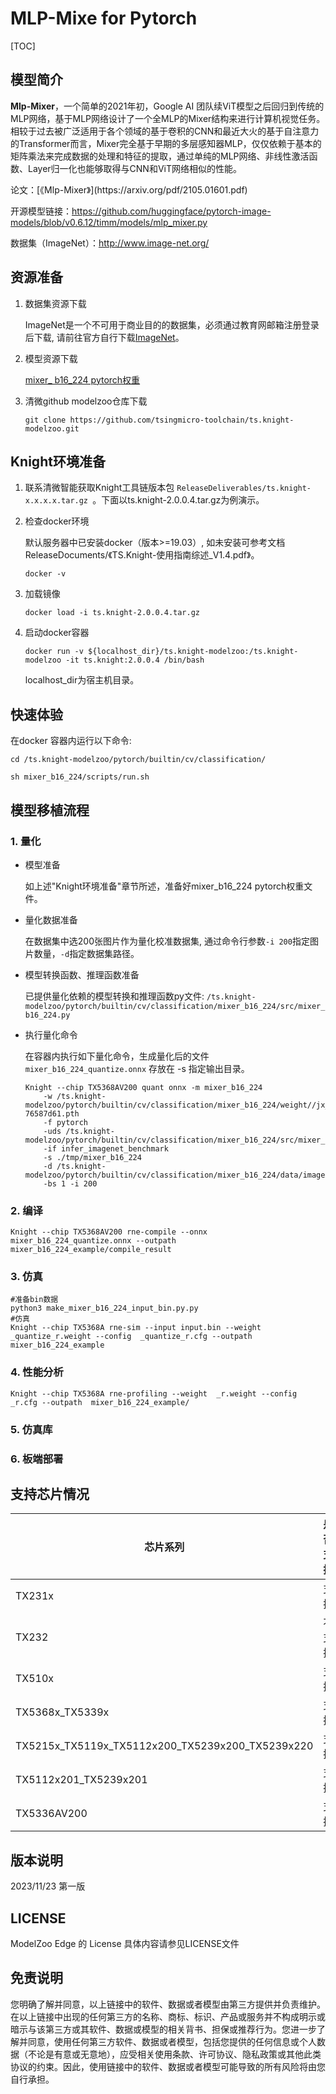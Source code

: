 # MLP-Mixe for Pytorch

<!--命名规则 {model_name}-{dataset}-{framework}-->

[TOC]

## 模型简介

**Mlp-Mixer**，一个简单的2021年初，Google AI 团队续ViT模型之后回归到传统的MLP网络，基于MLP网络设计了一个全MLP的Mixer结构来进行计算机视觉任务。相较于过去被广泛适用于各个领域的基于卷积的CNN和最近大火的基于自注意力的Transformer而言，Mixer完全基于早期的多层感知器MLP，仅仅依赖于基本的矩阵乘法来完成数据的处理和特征的提取，通过单纯的MLP网络、非线性激活函数、Layer归一化也能够取得与CNN和ViT网络相似的性能。

<!--可选-->论文：[《Mlp-Mixer》](https://arxiv.org/pdf/2105.01601.pdf)

开源模型链接：https://github.com/huggingface/pytorch-image-models/blob/v0.6.12/timm/models/mlp_mixer.py

数据集（ImageNet）：http://www.image-net.org/

## 资源准备

1. 数据集资源下载

	ImageNet是一个不可用于商业目的的数据集，必须通过教育网邮箱注册登录后下载, 请前往官方自行下载[ImageNet](http://image-net.org/)。

2. 模型资源下载

	[mixer_ b16_224 pytorch权重](https://github.com/rwightman/pytorch-image-models/releases/download/v0.1-vitjx/jx_mixer_b16_224-76587d61.pth)

3. 清微github modelzoo仓库下载

	```git clone https://github.com/tsingmicro-toolchain/ts.knight-modelzoo.git```

## Knight环境准备

1. 联系清微智能获取Knight工具链版本包 ```ReleaseDeliverables/ts.knight-x.x.x.x.tar.gz ```。下面以ts.knight-2.0.0.4.tar.gz为例演示。

2. 检查docker环境

	​默认服务器中已安装docker（版本>=19.03）, 如未安装可参考文档ReleaseDocuments/《TS.Knight-使用指南综述_V1.4.pdf》。
	
	```
	docker -v   
	```

3. 加载镜像
	
	```
	docker load -i ts.knight-2.0.0.4.tar.gz
	```

4. 启动docker容器

	```
	docker run -v ${localhost_dir}/ts.knight-modelzoo:/ts.knight-modelzoo -it ts.knight:2.0.0.4 /bin/bash
	```
	
	localhost_dir为宿主机目录。

## 快速体验

在docker 容器内运行以下命令:

```
cd /ts.knight-modelzoo/pytorch/builtin/cv/classification/
```

```
sh mixer_b16_224/scripts/run.sh
```

## 模型移植流程

### 1. 量化

-   模型准备
	
	如上述"Knight环境准备"章节所述，准备好mixer_b16_224 pytorch权重文件。
	

-   量化数据准备

    在数据集中选200张图片作为量化校准数据集, 通过命令行参数```-i 200```指定图片数量，```-d```指定数据集路径。

-   模型转换函数、推理函数准备
	
	已提供量化依赖的模型转换和推理函数py文件: ```/ts.knight-modelzoo/pytorch/builtin/cv/classification/mixer_b16_224/src/mixer_b16_224.py```

-   执行量化命令

	在容器内执行如下量化命令，生成量化后的文件 `mixer_b16_224_quantize.onnx` 存放在 -s 指定输出目录。

    	Knight --chip TX5368AV200 quant onnx -m mixer_b16_224
    		-w /ts.knight-modelzoo/pytorch/builtin/cv/classification/mixer_b16_224/weight//jx_mixer_b16_224-76587d61.pth 
    		-f pytorch 
    		-uds /ts.knight-modelzoo/pytorch/builtin/cv/classification/mixer_b16_224/src/mixer_b16_224.py 
    		-if infer_imagenet_benchmark 
			-s ./tmp/mixer_b16_224 
    		-d /ts.knight-modelzoo/pytorch/builtin/cv/classification/mixer_b16_224/data/imagenet/images/val 
    		-bs 1 -i 200


### 2. 编译


    Knight --chip TX5368AV200 rne-compile --onnx mixer_b16_224_quantize.onnx --outpath mixer_b16_224_example/compile_result


### 3. 仿真

    #准备bin数据
    python3 make_mixer_b16_224_input_bin.py.py  
    #仿真
    Knight --chip TX5368A rne-sim --input input.bin --weight _quantize_r.weight --config  _quantize_r.cfg --outpath mixer_b16_224_example

### 4. 性能分析

```
Knight --chip TX5368A rne-profiling --weight  _r.weight --config  _r.cfg --outpath  mixer_b16_224_example/
```

### 5. 仿真库

### 6. 板端部署



## 支持芯片情况

| 芯片系列                                          | 是否支持 |
| ------------------------------------------------ | ------- |
| TX231x                                           | 支持     |
| TX232                                            | 不支持   |
| TX510x                                           | 支持     |
| TX5368x_TX5339x                                  | 支持     |
| TX5215x_TX5119x_TX5112x200_TX5239x200_TX5239x220 | 支持     |
| TX5112x201_TX5239x201                            | 支持     |
| TX5336AV200                                      | 支持     |



## 版本说明

2023/11/23  第一版



## LICENSE

ModelZoo Edge 的 License 具体内容请参见LICENSE文件

## 免责说明

您明确了解并同意，以上链接中的软件、数据或者模型由第三方提供并负责维护。在以上链接中出现的任何第三方的名称、商标、标识、产品或服务并不构成明示或暗示与该第三方或其软件、数据或模型的相关背书、担保或推荐行为。您进一步了解并同意，使用任何第三方软件、数据或者模型，包括您提供的任何信息或个人数据（不论是有意或无意地），应受相关使用条款、许可协议、隐私政策或其他此类协议的约束。因此，使用链接中的软件、数据或者模型可能导致的所有风险将由您自行承担。



